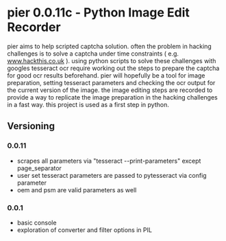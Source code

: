 # pier 0.0.11c - Python Image Edit Recorder

pier aims to help scripted captcha solution. often the problem in hacking challenges is to solve a captcha under time constraints ( e.g. www.hackthis.co.uk ).
using python scripts to solve these challenges with googles tesseract ocr require working out the steps to prepare the captcha for good ocr results beforehand.
pier will hopefully be a tool for image preparation, setting tesseract parameters and checking the ocr output for the current version of the image.
the image editing steps are recorded to provide a way to replicate the image preparation in the hacking challenges in a fast way. this project is used as a first step in python.


## Versioning

### 0.0.11

* scrapes all parameters via "tesseract --print-parameters" except page_separator
* user set tesseract parameters are passed to pytesseract via config parameter
* oem and psm are valid parameters as well

### 0.0.1 

* basic console
* exploration of converter and filter options in PIL
